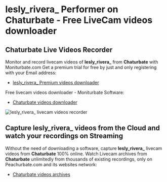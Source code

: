 # lesly_rivera_ Performer on Chaturbate - Free LiveCam videos downloader

## Chaturbate Live Videos Recorder

Monitor and record livecam videos of **lesly_rivera_** from **Chaturbate** with Moniturbate.com
Get a premium trial for free by just and only registering with your Email address:
* [lesly_rivera_ Premium videos downloader](https://moniturbate.com/request-demo-licence-key.html)

Free livecam videos downloader - Moniturbate Software:
* [Chaturbate videos downloader](https://moniturbate.com/moniturbate-download-software.html)

![lesly_rivera_ livecam videos recorder](https://peachurnet.com/templates/moniturbate-software.png)


## Capture lesly_rivera_ videos from the Cloud and watch your recordings on Streaming

Without the need of downloading a software, capture **lesly_rivera_** livecam videos from **Chaturbate** 100% online.
Watch Livecam archives from **Chaturbate** unlimitedly from thousands of existing recordings, only on Peachurbate.com and its websites network:
* [Chaturbate videos archives](https://peachurnet.com/)